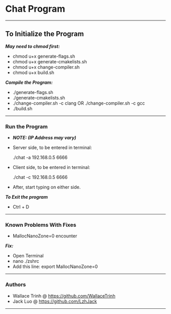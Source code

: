 # Chat Program

---
## To Initialize the Program

***May need to chmod first:***
- chmod u+x generate-flags.sh
- chmod u+x generate-cmakelists.sh
- chmod u+x change-compiler.sh
- chmod u+x build.sh

***Compile the Program:***
- ./generate-flags.sh
- ./generate-cmakelists.sh
- ./change-compiler.sh -c clang OR ./change-compiler.sh -c gcc
- ./build.sh
---
### Run the Program
- __*NOTE: (IP Address may vary)*__


- Server side, to be entered in terminal:

  ./chat -a 192.168.0.5 6666


- Client side, to be entered in terminal:

  ./chat -c 192.168.0.5 6666


- After, start typing on either side.

***To Exit the program***
- Ctrl + D
- - - 
### Known Problems With Fixes
- MallocNanoZone=0 encounter

***Fix:***
- Open Terminal
- nano ./zshrc 
- Add this line: export MallocNanoZone=0
- - - 

### Authors
- Wallace Trinh @ https://github.com/WallaceTrinh
- Jack Luo @ https://github.com/LzhJack
- - - 




